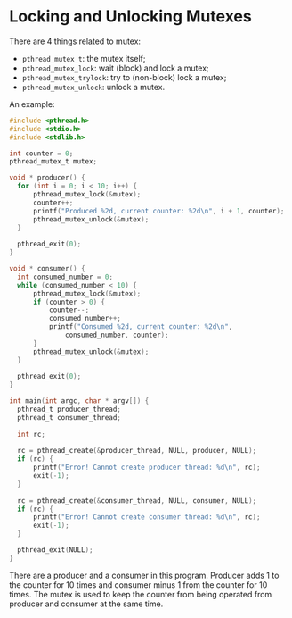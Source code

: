 # Locking and Unlocking Mutexes

There are 4 things related to mutex:

  * `pthread_mutex_t`: the mutex itself;
  * `pthread_mutex_lock`: wait (block) and lock a mutex;
  * `pthread_mutex_trylock`: try to (non-block) lock a mutex;
  * `pthread_mutex_unlock`: unlock a mutex.

An example:

  ```c
#include <pthread.h>
#include <stdio.h>
#include <stdlib.h>

int counter = 0;
pthread_mutex_t mutex;

void * producer() {
    for (int i = 0; i < 10; i++) {
        pthread_mutex_lock(&mutex);
        counter++;
        printf("Produced %2d, current counter: %2d\n", i + 1, counter);
        pthread_mutex_unlock(&mutex);
    }
    
    pthread_exit(0);
}

void * consumer() {
    int consumed_number = 0;
    while (consumed_number < 10) {
        pthread_mutex_lock(&mutex);
        if (counter > 0) {
            counter--;
            consumed_number++;
            printf("Consumed %2d, current counter: %2d\n",
                consumed_number, counter);
        }
        pthread_mutex_unlock(&mutex);
    }
    
    pthread_exit(0);
}

int main(int argc, char * argv[]) {
    pthread_t producer_thread;
    pthread_t consumer_thread;
    
    int rc;
    
    rc = pthread_create(&producer_thread, NULL, producer, NULL);
    if (rc) {
        printf("Error! Cannot create producer thread: %d\n", rc);
        exit(-1);
    }
    
    rc = pthread_create(&consumer_thread, NULL, consumer, NULL);
    if (rc) {
        printf("Error! Cannot create consumer thread: %d\n", rc);
        exit(-1);
    }

    pthread_exit(NULL);
}
  ```

There are a producer and a consumer in this program. Producer adds 1 to the counter for 10 times and consumer minus 1 from the counter for 10 times. The mutex is used to keep the counter from being operated from producer and consumer at the same time.
